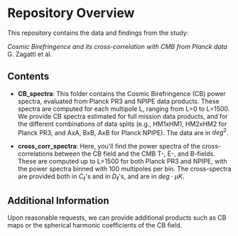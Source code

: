 
# Repository Overview

This repository contains the data and findings from the study:

*Cosmic Birefringence and its cross-correlation with CMB from Planck data*  
G. Zagatti et al.

## Contents

- **CB_spectra**: This folder contains the Cosmic Birefringence (CB) power spectra, evaluated from Planck PR3 and NPIPE data products. These spectra are computed for each multipole L, ranging from L=0 to L=1500. We provide CB spectra estimated for full mission data products, and for the different combinations of data splits (e.g., HM1xHM1, HM2xHM2 for Planck PR3, and AxA, BxB, AxB for Planck NPIPE). The data are in $deg^2$.

- **cross_corr_spectra**: Here, you'll find the power spectra of the cross-correlations between the CB field and the CMB T-, E-, and B-fields. These are computed up to L=1500 for both Planck PR3 and NPIPE, with the power spectra binned with 100 multipoles per bin. The cross-spectra are provided both in $C_\ell$'s and in $D_\ell$'s, and are in $deg \cdot \mu K$.

## Additional Information

Upon reasonable requests, we can provide additional products such as CB maps or the spherical harmonic coefficients of the CB field.
